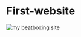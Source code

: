 # First-website

![my beatboxing site](https://user-images.githubusercontent.com/88815514/149612599-7b705cdd-a007-4553-b51c-9b359336fb8e.png)
